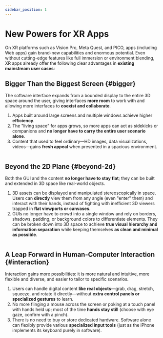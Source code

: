 ```yaml
---
sidebar_position: 1
---
```


# New Powers for XR Apps

On XR platforms such as Vision Pro, Meta Quest, and PICO, apps (including Web apps) gain brand-new capabilities and enormous potential. Even without cutting-edge features like full immersion or environment blending, XR apps already offer the following clear advantages in **existing mainstream user cases**:

## Bigger Than the Biggest Screen {#bigger}

The software interface expands from a bounded display to the entire 3D space around the user, giving interfaces **more room** to work with and allowing more interfaces to **coexist and collaborate**.

1. Apps built around large screens and multiple windows achieve higher **efficiency**.
2. The "living space" for apps grows, so more apps can act as sidekicks or companions and **no longer have to carry the entire user scenario alone**.
3. Content that used to feel ordinary—HD images, data visualizations, videos—gains **fresh appeal** when presented in a spacious environment.

<div className="row">
  <div className="col col--6">
    <Image img={require("/assets/intro/intro-1-1.png")} alt="" />
  </div>
  <div className="col col--6">
    <Image img={require("/assets/intro/intro-1-2.png")} alt="" />
  </div>
</div>

## Beyond the 2D Plane {#beyond-2d}

Both the GUI and the content **no longer have to stay flat**; they can be built and extended in 3D space like real-world objects.

1. 3D assets can be displayed and manipulated stereoscopically in space. Users can **directly** view them from any angle (even "enter" them) and interact with their hands, instead of fighting with inefficient 3D viewers trapped in **flat viewports or canvases**.
2. GUIs no longer have to crowd into a single window and rely on borders, shadows, padding, or background colors to differentiate elements. They can be broken down into 3D space to achieve **true visual hierarchy and information separation** while keeping themselves **as clean and minimal as possible**.

<div className="row">
  <div className="col col--6">
    <Image img={require("/assets/intro/intro-1-3.png")} alt="" />
  </div>
  <div className="col col--6">
    <Image img={require("/assets/intro/intro-1-4.png")} alt="" />
  </div>
</div>

## A Leap Forward in Human-Computer Interaction {#interaction}

Interaction gains more possibilities: it is more natural and intuitive, more flexible and diverse, and easier to tailor to specific scenarios.

1. Users can handle digital content **like real objects**—grab, drag, stretch, squeeze, and rotate it directly—without **extra control panels or specialized gestures** to learn.
2. No more flinging a mouse across the screen or poking at a touch panel with hands held up; most of the time **hands stay still** (choose with eye gaze, confirm with a pinch).
3. There is no need to buy or store dedicated hardware. Software alone can flexibly provide various **specialized input tools** (just as the iPhone implements its keyboard purely in software).

<div className="row">
  <div className="col col--6">
    <Image img={require("/assets/intro/intro-1-5.png")} alt="" />
  </div>
  <div className="col col--6">
    <Image img={require("/assets/intro/intro-1-6.gif")} alt="" />
  </div>
</div>

<div className="row">
  <div className="col col--6">
    <Image img={require("/assets/intro/intro-1-7.png")} alt="" />
  </div>
  <div className="col col--6">
    <Image img={require("/assets/intro/intro-1-8.png")} alt="" />
  </div>
</div>
